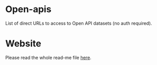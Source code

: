 # Open-apis
List of direct URLs to access to Open API datasets (no auth required).

# Website
Please read the whole read-me file [here](https://jadynekena.github.io/open-apis/).
